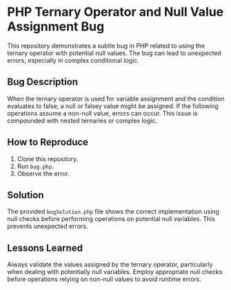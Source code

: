 # PHP Ternary Operator and Null Value Assignment Bug

This repository demonstrates a subtle bug in PHP related to using the ternary operator with potential null values. The bug can lead to unexpected errors, especially in complex conditional logic.

## Bug Description

When the ternary operator is used for variable assignment and the condition evaluates to false, a null or falsey value might be assigned. If the following operations assume a non-null value, errors can occur. This issue is compounded with nested ternaries or complex logic.

## How to Reproduce

1. Clone this repository.
2. Run `bug.php`.
3. Observe the error.

## Solution

The provided `bugSolution.php` file shows the correct implementation using null checks before performing operations on potential null variables.  This prevents unexpected errors.

## Lessons Learned

Always validate the values assigned by the ternary operator, particularly when dealing with potentially null variables.   Employ appropriate null checks before operations relying on non-null values to avoid runtime errors.